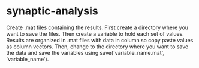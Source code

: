 # synaptic-analysis
 
Create .mat files containing the results. First create a directory where
you want to save the files. Then create a variable to hold each set of
values. Results are organized in .mat files with data in column so copy
paste values as column vectors. Then, change to the directory where you
want to save the data and save the variables using save('variable_name.mat', 'variable_name').
